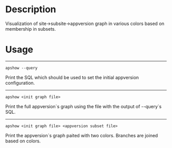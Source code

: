 # Description
Visualization of site->subsite->appversion graph in various colors based on membership in subsets.

# Usage
***
```
apshow --query
```
Print the SQL which should be used to set the initial appversion configuration.
***
```
apshow <init graph file>
```
Print the full appversion\`s graph using the file with the output of --query\`s SQL.
***
```
apshow <init graph file> <appversion subset file>
```
Print the appversion\`s graph paited with two colors. Branches are joined based on colors.

